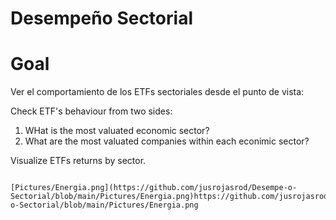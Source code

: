 # Desempeño Sectorial

Goal
========
Ver el comportamiento de los ETFs sectoriales desde el punto de vista:

Check ETF's behaviour from two sides:

1. WHat is the most valuated economic sector?
2. What are the most valuated companies within each econimic sector?

   
Visualize ETFs returns by sector.
~~~~~~~~~~~~~~~~~~~~~~~~~~~~~~~~~

[Pictures/Energia.png](https://github.com/jusrojasrod/Desempe-o-Sectorial/blob/main/Pictures/Energia.png)https://github.com/jusrojasrod/Desempe-o-Sectorial/blob/main/Pictures/Energia.png
